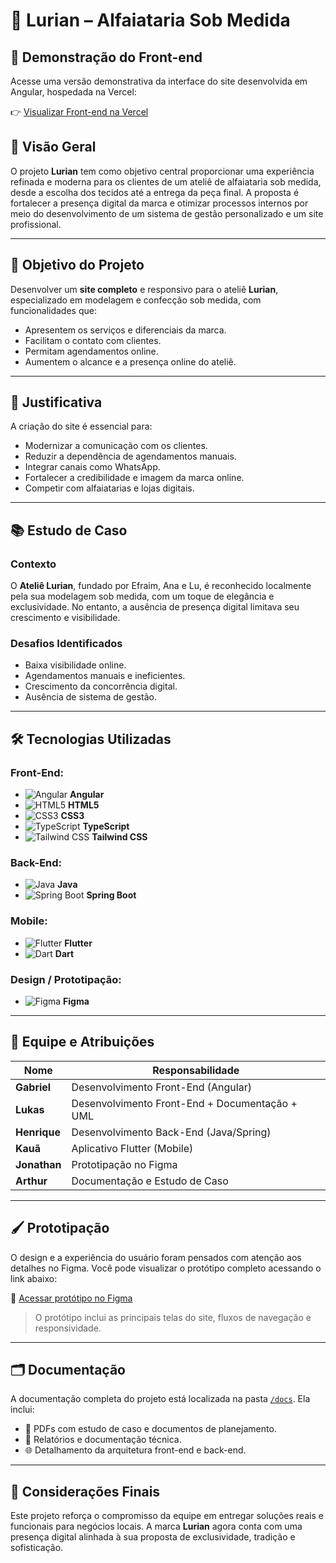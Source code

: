 # 🧵 Lurian – Alfaiataria Sob Medida

## 🔗 Demonstração do Front-end

Acesse uma versão demonstrativa da interface do site desenvolvida em Angular, hospedada na Vercel:

👉 [Visualizar Front-end na Vercel](https://projeto-lurian-completo.vercel.app/)


## 📌 Visão Geral

O projeto **Lurian** tem como objetivo central proporcionar uma experiência refinada e moderna para os clientes de um ateliê de alfaiataria sob medida, desde a escolha dos tecidos até a entrega da peça final. A proposta é fortalecer a presença digital da marca e otimizar processos internos por meio do desenvolvimento de um sistema de gestão personalizado e um site profissional.

---

## 🎯 Objetivo do Projeto

Desenvolver um **site completo** e responsivo para o ateliê **Lurian**, especializado em modelagem e confecção sob medida, com funcionalidades que:

- Apresentem os serviços e diferenciais da marca.
- Facilitam o contato com clientes.
- Permitam agendamentos online.
- Aumentem o alcance e a presença online do ateliê.

---

## 🧩 Justificativa

A criação do site é essencial para:

- Modernizar a comunicação com os clientes.
- Reduzir a dependência de agendamentos manuais.
- Integrar canais como WhatsApp.
- Fortalecer a credibilidade e imagem da marca online.
- Competir com alfaiatarias e lojas digitais.

---

## 📚 Estudo de Caso

### Contexto

O **Ateliê Lurian**, fundado por Efraim, Ana e Lu, é reconhecido localmente pela sua modelagem sob medida, com um toque de elegância e exclusividade. No entanto, a ausência de presença digital limitava seu crescimento e visibilidade.

### Desafios Identificados

- Baixa visibilidade online.
- Agendamentos manuais e ineficientes.
- Crescimento da concorrência digital.
- Ausência de sistema de gestão.

---

## 🛠️ Tecnologias Utilizadas

### Front-End:
- ![Angular](https://img.shields.io/badge/Angular-DD0031?style=flat&logo=angular&logoColor=white) **Angular**
- ![HTML5](https://img.shields.io/badge/HTML5-E34F26?style=flat&logo=html5&logoColor=white) **HTML5**
- ![CSS3](https://img.shields.io/badge/CSS3-1572B6?style=flat&logo=css3&logoColor=white) **CSS3**
- ![TypeScript](https://img.shields.io/badge/TypeScript-3178C6?style=flat&logo=typescript&logoColor=white) **TypeScript**
- ![Tailwind CSS](https://img.shields.io/badge/Tailwind_CSS-38B2AC?style=flat&logo=tailwind-css&logoColor=white) **Tailwind CSS**

### Back-End:
- ![Java](https://img.shields.io/badge/Java-007396?style=flat&logo=java&logoColor=white) **Java**
- ![Spring Boot](https://img.shields.io/badge/Spring_Boot-6DB33F?style=flat&logo=spring-boot&logoColor=white) **Spring Boot**

### Mobile:
- ![Flutter](https://img.shields.io/badge/Flutter-02569B?style=flat&logo=flutter&logoColor=white) **Flutter**
- ![Dart](https://img.shields.io/badge/Dart-0175C2?style=flat&logo=dart&logoColor=white) **Dart**

### Design / Prototipação:
- ![Figma](https://img.shields.io/badge/Figma-F24E1E?style=flat&logo=figma&logoColor=white) **Figma**

---

## 👥 Equipe e Atribuições

| Nome         | Responsabilidade                        |
|--------------|------------------------------------------|
| **Gabriel**  | Desenvolvimento Front-End (Angular)      |
| **Lukas**    | Desenvolvimento Front-End + Documentação + UML |
| **Henrique** | Desenvolvimento Back-End (Java/Spring)   |
| **Kauã**     | Aplicativo Flutter (Mobile)              |
| **Jonathan** | Prototipação no Figma                    |
| **Arthur**   | Documentação e Estudo de Caso            |

---

## 🖌️ Prototipação

O design e a experiência do usuário foram pensados com atenção aos detalhes no Figma. Você pode visualizar o protótipo completo acessando o link abaixo:

🔗 [Acessar protótipo no Figma](https://www.figma.com/design/D7g9KOFoLYjo0kQJ2khGIf/Prada-landing-page--Community-?node-id=0-1)

> O protótipo inclui as principais telas do site, fluxos de navegação e responsividade.

---

## 🗂️ Documentação

A documentação completa do projeto está localizada na pasta [`/docs`](./docs). Ela inclui:

- 📄 PDFs com estudo de caso e documentos de planejamento.
- 🧾 Relatórios e documentação técnica.
- 🌐 Detalhamento da arquitetura front-end e back-end.

---

## 📎 Considerações Finais

Este projeto reforça o compromisso da equipe em entregar soluções reais e funcionais para negócios locais. A marca **Lurian** agora conta com uma presença digital alinhada à sua proposta de exclusividade, tradição e sofisticação.
